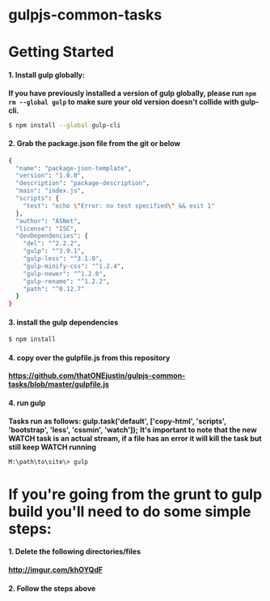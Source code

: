 # gulpjs-common-tasks

# Getting Started

#### 1. Install gulp globally:

__If you have previously installed a version of gulp globally, please run `npm rm --global gulp`
to make sure your old version doesn't collide with gulp-cli.__

```sh
$ npm install --global gulp-cli
```

#### 2. Grab the package.json file from the git or below

```sh
{
  "name": "package-json-template",
  "version": "1.0.0",
  "description": "package-description",
  "main": "index.js",
  "scripts": {
    "test": "echo \"Error: no test specified\" && exit 1"
  },
  "author": "ASNet",
  "license": "ISC",
  "devDependencies": {
    "del": "^2.2.2",
    "gulp": "^3.9.1",
    "gulp-less": "^3.1.0",
    "gulp-minify-css": "^1.2.4",
    "gulp-newer": "^1.2.0",
    "gulp-rename": "^1.2.2",
    "path": "^0.12.7"
  }
}
```

#### 3. install the gulp dependencies 
```sh
$ npm install
```

#### 4. copy over the gulpfile.js from this repository

__https://github.com/thatONEjustin/gulpjs-common-tasks/blob/master/gulpfile.js__

#### 4. run gulp

__Tasks run as follows: gulp.task('default', ['copy-html', 'scripts', 'bootstrap', 'less', 'cssmin', 'watch']);__
__It's important to note that the new WATCH task is an actual stream, if a file has an error it will kill the task but still keep WATCH running__

```sh
M:\path\to\site\> gulp
```

# If you're going from the grunt to gulp build you'll need to do some simple steps:

#### 1. Delete the following directories/files
__http://imgur.com/khOYQdF__

#### 2. Follow the steps above

